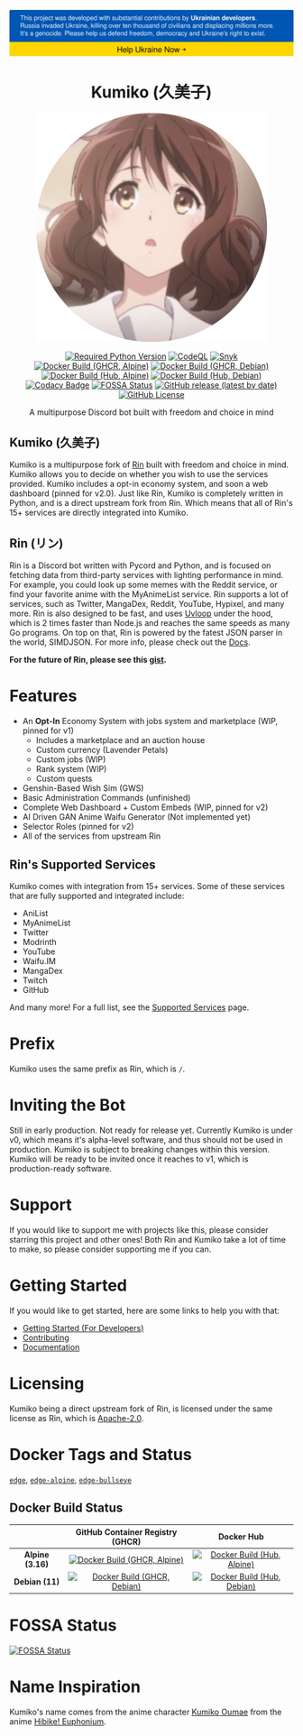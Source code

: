 <div align=center>

[![Stand With Ukraine](https://raw.githubusercontent.com/vshymanskyy/StandWithUkraine/main/banner-direct.svg)](https://stand-with-ukraine.pp.ua)

# Kumiko (久美子)
![Kumiko](./assets/kumiko-resized-round.svg)

[![Required Python Version](https://img.shields.io/badge/Python-3.10-blue?logo=python&logoColor=white)](https://github.com/No767/Kumiko/blob/dev/pyproject.toml) [![CodeQL](https://github.com/No767/Kumiko/actions/workflows/codeql-analysis.yml/badge.svg?branch=dev)](https://github.com/No767/Kumiko/actions/workflows/codeql-analysis.yml) [![Snyk](https://github.com/No767/Kumiko/actions/workflows/snyk.yml/badge.svg?branch=dev)](https://github.com/No767/Kumiko/actions/workflows/snyk.yml) [![Docker Build (GHCR, Alpine)](https://github.com/No767/Kumiko/actions/workflows/docker-build-ghcr-alpine.yml/badge.svg)](https://github.com/No767/Kumiko/actions/workflows/docker-build-ghcr-alpine.yml) [![Docker Build (GHCR, Debian)](https://github.com/No767/Kumiko/actions/workflows/docker-build-ghcr-debian.yml/badge.svg)](https://github.com/No767/Kumiko/actions/workflows/docker-build-ghcr-debian.yml) [![Docker Build (Hub, Alpine)](https://github.com/No767/Kumiko/actions/workflows/docker-build-hub-alpine.yml/badge.svg)](https://github.com/No767/Kumiko/actions/workflows/docker-build-hub-alpine.yml) [![Docker Build (Hub, Debian)](https://github.com/No767/Kumiko/actions/workflows/docker-build-hub-debian.yml/badge.svg)](https://github.com/No767/Kumiko/actions/workflows/docker-build-hub-debian.yml) [![Codacy Badge](https://app.codacy.com/project/badge/Grade/950cd812f1e04f0d813bb0298fdaa225)](https://www.codacy.com/gh/No767/Kumiko/dashboard?utm_source=github.com&amp;utm_medium=referral&amp;utm_content=No767/Kumiko&amp;utm_campaign=Badge_Grade) [![FOSSA Status](https://app.fossa.com/api/projects/git%2Bgithub.com%2FNo767%2FKumiko.svg?type=shield)](https://app.fossa.com/projects/git%2Bgithub.com%2FNo767%2FKumiko?ref=badge_shield) [![GitHub release (latest by date)](https://img.shields.io/github/v/release/No767/Kumiko?display_name=tag&label=Release&logo=github)](https://github.com/No767/Kumiko/releases) [![GitHub License](https://img.shields.io/github/license/No767/Rin?label=License&logo=github)](https://github.com/No767/Kumiko/blob/dev/LICENSE)

A multipurpose Discord bot built with freedom and choice in mind

<div align=left>

## Kumiko (久美子)

Kumiko is a multipurpose fork of [Rin](https://github.com/No767/Rin) built with freedom and choice in mind. Kumiko allows you to decide on whether you wish to use the services provided. Kumiko includes a opt-in economy system, and soon a web dashboard (pinned for v2.0). Just like Rin, Kumiko is completely written in Python, and is a direct upstream fork from Rin. Which means that all of Rin's 15+ services are directly integrated into Kumiko.

## Rin (リン)

Rin is a Discord bot written with Pycord and Python, and is focused on fetching data from third-party services with lighting performance in mind. For example, you could look up some memes with the Reddit service, 
or find your favorite anime with the MyAnimeList service. Rin supports a lot of services, such as Twitter, MangaDex, Reddit, YouTube, Hypixel, and many more. Rin is also designed to be fast, and uses [Uvloop](https://github.com/MagicStack/uvloop) under the 
hood, which is 2 times faster than Node.js and reaches the same speeds as many Go programs. On top on that, Rin is powered by the fatest JSON parser in the world, SIMDJSON. For more info, please check out the [Docs](https://docs.rinbot.live/).

**For the future of Rin, please see this [gist](https://gist.github.com/No767/de27c61dc471ac331a45ea7c2bda62c0).**

# Features

- An **Opt-In** Economy System with jobs system and marketplace (WIP, pinned for v1)
    - Includes a marketplace and an auction house 
    - Custom currency (Lavender Petals)
    - Custom jobs (WIP)
    - Rank system (WIP)
    - Custom quests
- Genshin-Based Wish Sim (GWS)
- Basic Administration Commands (unfinished)
- Complete Web Dashboard + Custom Embeds (WIP, pinned for v2)
- AI Driven GAN Anime Waifu Generator (Not implemented yet)
- Selector Roles (pinned for v2)
- All of the services from upstream Rin
## Rin's Supported Services

Kumiko comes with integration from 15+ services. Some of these services that are fully supported and integrated include:

- AniList
- MyAnimeList
- Twitter
- Modrinth
- YouTube
- Waifu.IM
- MangaDex
- Twitch
- GitHub

And many more! For a full list, see the [Supported Services](https://docs.rinbot.live/docs/about/supported-services) page.

# Prefix

Kumiko uses the same prefix as Rin, which is `/`.

# Inviting the Bot

Still in early production. Not ready for release yet. Currently Kumiko is under v0, which means it's alpha-level software, and thus should not be used in production. Kumiko is subject to breaking changes within this version. Kumiko will be ready to be invited once it reaches to v1, which is production-ready software.

# Support 

If you would like to support me with projects like this, please consider starring this project and other ones! Both Rin and Kumiko take a lot of time to make, so please consider supporting me if you can.

# Getting Started

If you would like to get started, here are some links to help you with that:

- [Getting Started (For Developers)](./Community/getting-started.md)
- [Contributing](./Community/contributing.md)
- [Documentation](https://docs.kumiko-bot.tech/)

# Licensing

Kumiko being a direct upstream fork of Rin, is licensed under the same license as Rin, which is [Apache-2.0](https://github.com/No767/Kumiko/blob/dev/LICENSE).

# Docker Tags and Status

[`edge`](https://github.com/No767/Kumiko/blob/dev/Alpine-Docker/Dockerfile), [`edge-alpine`](https://github.com/No767/Kumiko/blob/dev/Alpine-Docker/Dockerfile), [`edge-bullseye`](https://github.com/No767/Kumiko/blob/dev/Debian-Docker/Dockerfile)

## Docker Build Status

|                   | GitHub Container Registry (GHCR) | Docker Hub |
|    :---:           |          :---:                    |    :---:    |
| **Alpine (3.16)** | [![Docker Build (GHCR, Alpine)](https://github.com/No767/Kumiko/actions/workflows/docker-build-ghcr-alpine.yml/badge.svg)](https://github.com/No767/Kumiko/actions/workflows/docker-build-ghcr-alpine.yml) | [![Docker Build (Hub, Alpine)](https://github.com/No767/Kumiko/actions/workflows/docker-build-hub-alpine.yml/badge.svg)](https://github.com/No767/Kumiko/actions/workflows/docker-build-hub-alpine.yml) |
| **Debian (11)** | [![Docker Build (GHCR, Debian)](https://github.com/No767/Kumiko/actions/workflows/docker-build-ghcr-debian.yml/badge.svg)](https://github.com/No767/Kumiko/actions/workflows/docker-build-ghcr-debian.yml) | [![Docker Build (Hub, Debian)](https://github.com/No767/Kumiko/actions/workflows/docker-build-hub-debian.yml/badge.svg)](https://github.com/No767/Kumiko/actions/workflows/docker-build-hub-debian.yml) |
# FOSSA Status

[![FOSSA Status](https://app.fossa.com/api/projects/git%2Bgithub.com%2FNo767%2FKumiko.svg?type=large)](https://app.fossa.com/projects/git%2Bgithub.com%2FNo767%2FKumiko?ref=badge_large)

# Name Inspiration

Kumiko's name comes from the anime character [Kumiko Oumae](https://hibike-euphonium.fandom.com/wiki/Kumiko_Oumae) from the anime [Hibike! Euphonium](https://anilist.co/anime/20912/Hibike-Euphonium/).
